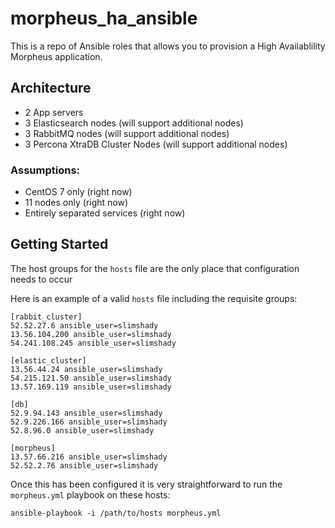 # morpheus_ha_ansible

This is a repo of Ansible roles that allows you to provision a High Availablility Morpheus application.

## Architecture

* 2 App servers
* 3 Elasticsearch nodes (will support additional nodes)
* 3 RabbitMQ nodes (will support additional nodes)
* 3 Percona XtraDB Cluster Nodes (will support additional nodes)

### Assumptions:

* CentOS 7 only (right now)
* 11 nodes only (right now)
* Entirely separated services (right now)

## Getting Started

The host groups for the `hosts` file are the only place that configuration needs to occur

Here is an example of a valid `hosts` file including the requisite groups:
```
[rabbit_cluster]
52.52.27.6 ansible_user=slimshady
13.56.104.200 ansible_user=slimshady
54.241.108.245 ansible_user=slimshady

[elastic_cluster]
13.56.44.24 ansible_user=slimshady
54.215.121.50 ansible_user=slimshady
13.57.169.119 ansible_user=slimshady

[db]	
52.9.94.143 ansible_user=slimshady
52.9.226.166 ansible_user=slimshady
52.8.96.0 ansible_user=slimshady

[morpheus]
13.57.66.216 ansible_user=slimshady
52.52.2.76 ansible_user=slimshady
```

Once this has been configured it is very straightforward to run the `morpheus.yml` playbook on these hosts:
```
ansible-playbook -i /path/to/hosts morpheus.yml
```